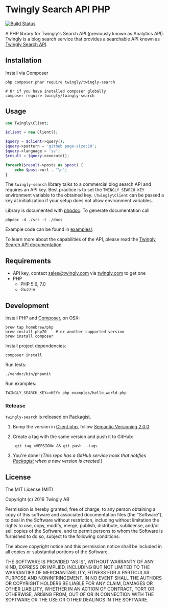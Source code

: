 # Twingly Search API PHP

[![Build Status](https://travis-ci.org/twingly/twingly-search-api-php.png?branch=master)](https://travis-ci.org/bearburger/twingly-search-api-php)

A PHP library for Twingly's Search API (previously known as Analytics API). Twingly is a blog search service that provides a searchable API known as [Twingly Search API](https://developer.twingly.com/resources/search/).

## Installation

Install via Composer

```shell
php composer.phar require twingly/twingly-search

# Or if you have installed composer globally
composer require twingly/twingly-search
```

## Usage

```php
use Twingly\Client;

$client = new Client();

$query = $client->query();
$query->pattern = 'github page-size:10';
$query->language = 'sv';
$result = $query->execute();

foreach($result->posts as $post) {
    echo $post->url . "\n";
}
```

The `twingly-search` library talks to a commercial blog search API and requires an API key. Best practice is to set the `TWINGLY_SEARCH_KEY` environment variable to the obtained key. `\Twingly\Client` can be passed a key at initialization if your setup does not allow environment variables.

Library is documented with [phpdoc](http://www.phpdoc.org/). To generate documentation call

```shell
phpdoc -d ./src -t ./docs
```

Example code can be found in [examples/](examples/).

To learn more about the capabilities of the API, please read the [Twingly Search API documentation](https://developer.twingly.com/resources/search/).

## Requirements

* API key, contact sales@twingly.com via [twingly.com](https://www.twingly.com/try-for-free/) to get one
* PHP
  * PHP 5.6, 7.0
  * Guzzle

## Development

Install PHP and [Composer], on OSX:

    brew tap homebrew/php
    brew install php70    # or another supported version
    brew install composer

Install project dependencies:

    composer install

Run tests:

    ./vendor/bin/phpunit

Run examples:

    TWINGLY_SEARCH_KEY=<KEY> php examples/hello_world.php

### Release

`twingly-search` is released on [Packagist].

1. Bump the version in [Client.php](src/Client.php), follow [Semantic Versioning 2.0.0](http://semver.org/).
1. Create a tag with the same version and push it to GitHub:

        git tag <VERSION> && git push --tags

1. You're done! (*This repo has a GitHub service hook that notifies [Packagist] when a new version is created.*)

[Composer]: https://getcomposer.org/
[Packagist]: https://packagist.org

## License

The MIT License (MIT)

Copyright (c) 2016 Twingly AB

Permission is hereby granted, free of charge, to any person obtaining a copy of
this software and associated documentation files (the "Software"), to deal in
the Software without restriction, including without limitation the rights to
use, copy, modify, merge, publish, distribute, sublicense, and/or sell copies of
the Software, and to permit persons to whom the Software is furnished to do so,
subject to the following conditions:

The above copyright notice and this permission notice shall be included in all
copies or substantial portions of the Software.

THE SOFTWARE IS PROVIDED "AS IS", WITHOUT WARRANTY OF ANY KIND, EXPRESS OR
IMPLIED, INCLUDING BUT NOT LIMITED TO THE WARRANTIES OF MERCHANTABILITY, FITNESS
FOR A PARTICULAR PURPOSE AND NONINFRINGEMENT. IN NO EVENT SHALL THE AUTHORS OR
COPYRIGHT HOLDERS BE LIABLE FOR ANY CLAIM, DAMAGES OR OTHER LIABILITY, WHETHER
IN AN ACTION OF CONTRACT, TORT OR OTHERWISE, ARISING FROM, OUT OF OR IN
CONNECTION WITH THE SOFTWARE OR THE USE OR OTHER DEALINGS IN THE SOFTWARE.
